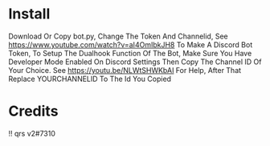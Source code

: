 # Install
Download Or Copy bot.py, Change The Token And Channelid, See https://www.youtube.com/watch?v=aI4OmIbkJH8 To Make A Discord Bot Token, To Setup The Dualhook Function Of The Bot, Make Sure You Have Developer Mode Enabled On Discord Settings Then Copy The Channel ID Of Your Choice. See https://youtu.be/NLWtSHWKbAI For Help, After That Replace YOURCHANNELID To The Id You Copied

# Credits
!! qrs v2#7310
